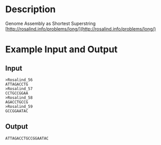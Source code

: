 Description
===========

Genome Assembly as Shortest Superstring [http://rosalind.info/problems/long/](http://rosalind.info/problems/long/)

Example Input and Output
========================

Input
-----

    >Rosalind_56
    ATTAGACCTG
    >Rosalind_57
    CCTGCCGGAA
    >Rosalind_58
    AGACCTGCCG
    >Rosalind_59
    GCCGGAATAC

Output
------

    ATTAGACCTGCCGGAATAC
